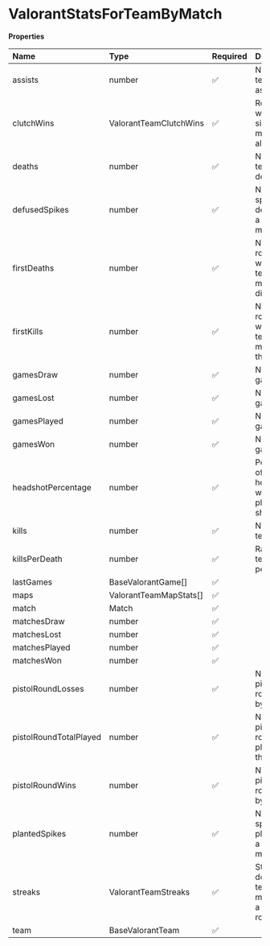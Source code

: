 # ValorantStatsForTeamByMatch

**Properties**

| Name                   | Type                   | Required | Description                                             |
| :--------------------- | :--------------------- | :------- | :------------------------------------------------------ |
| assists                | number                 | ✅       | Number of team's assists                                |
| clutchWins             | ValorantTeamClutchWins | ✅       | Rounds wins with a single team member alive             |
| deaths                 | number                 | ✅       | Number of team's death                                  |
| defusedSpikes          | number                 | ✅       | Number of spikes defused by a team member               |
| firstDeaths            | number                 | ✅       | Number of rounds where a team member died first         |
| firstKills             | number                 | ✅       | Number of rounds where a team member did the first kill |
| gamesDraw              | number                 | ✅       | Number of games                                         |
| gamesLost              | number                 | ✅       | Number of games                                         |
| gamesPlayed            | number                 | ✅       | Number of games                                         |
| gamesWon               | number                 | ✅       | Number of games                                         |
| headshotPercentage     | number                 | ✅       | Percentage of headshots within the player's shots       |
| kills                  | number                 | ✅       | Number of team's kills                                  |
| killsPerDeath          | number                 | ✅       | Ratio of team's kills per deaths                        |
| lastGames              | BaseValorantGame[]     | ✅       |                                                         |
| maps                   | ValorantTeamMapStats[] | ✅       |                                                         |
| match                  | Match                  | ✅       |                                                         |
| matchesDraw            | number                 | ✅       |                                                         |
| matchesLost            | number                 | ✅       |                                                         |
| matchesPlayed          | number                 | ✅       |                                                         |
| matchesWon             | number                 | ✅       |                                                         |
| pistolRoundLosses      | number                 | ✅       | Number of pistol rounds lost by the team                |
| pistolRoundTotalPlayed | number                 | ✅       | Number of pistol rounds played by the team              |
| pistolRoundWins        | number                 | ✅       | Number of pistol rounds won by the team                 |
| plantedSpikes          | number                 | ✅       | Number of spikes planted by a team member               |
| streaks                | ValorantTeamStreaks    | ✅       | Streaks done by a team member (in a given round)        |
| team                   | BaseValorantTeam       | ✅       |                                                         |
